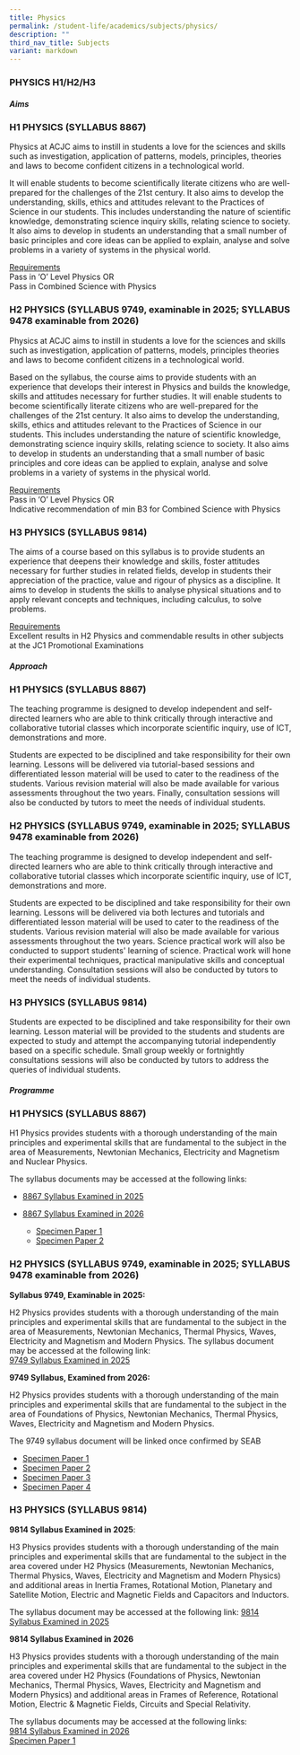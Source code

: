 ```yaml
---
title: Physics
permalink: /student-life/academics/subjects/physics/
description: ""
third_nav_title: Subjects
variant: markdown
---
```

### PHYSICS H1/H2/H3


  

##### Aims

  

### H1 PHYSICS (SYLLABUS 8867)


Physics at ACJC aims to instill in students a love for the sciences and skills such as investigation, application of patterns, models, principles, theories and laws to become confident citizens in a technological world.  

  

It will enable students to become scientifically literate citizens who are well-prepared for the challenges of the 21st century. It also aims to develop the understanding, skills, ethics and attitudes relevant to the Practices of Science in our students. This includes understanding the nature of scientific knowledge, demonstrating science inquiry skills, relating science to society. It also aims to develop in students an understanding that a small number of basic principles and core ideas can be applied to explain, analyse and solve problems in a variety of systems in the physical world.

  

<u>Requirements</u><br>
Pass in ‘O’ Level Physics OR<br>
Pass in Combined Science with Physics

  

### H2 PHYSICS (SYLLABUS 9749, examinable in 2025; SYLLABUS 9478 examinable from 2026)


Physics at ACJC aims to instill in students a love for the sciences and skills such as investigation, application of patterns, models, principles theories and laws to become confident citizens in a technological world.  

  

Based on the syllabus, the course aims to provide students with an experience that develops their interest in Physics and builds the knowledge, skills and attitudes necessary for further studies. It will enable students to become scientifically literate citizens who are well-prepared for the challenges of the 21st century. It also aims to develop the understanding, skills, ethics and attitudes relevant to the Practices of Science in our students. This includes understanding the nature of scientific knowledge, demonstrating science inquiry skills, relating science to society. It also aims to develop in students an understanding that a small number of basic principles and core ideas can be applied to explain, analyse and solve problems in a variety of systems in the physical world.

  

<u>Requirements</u><br>
Pass in ‘O’ Level Physics OR<br>
Indicative recommendation of min B3 for Combined Science with Physics

  

### H3 PHYSICS (SYLLABUS 9814)


The aims of a course based on this syllabus is to provide students an experience that deepens their knowledge and skills, foster attitudes necessary for further studies in related fields, develop in students their appreciation of the practice, value and rigour of physics as a discipline. It aims to develop in students the skills to analyse physical situations and to apply relevant concepts and techniques, including calculus, to solve problems.  

  

<u>Requirements</u><br>
Excellent results in H2 Physics and commendable results in other subjects at the JC1 Promotional Examinations

  

##### Approach

  

### H1 PHYSICS (SYLLABUS 8867)


The teaching programme is designed to develop independent and self-directed learners who are able to think critically through interactive and collaborative tutorial classes which incorporate scientific inquiry, use of ICT, demonstrations and more.  

  

Students are expected to be disciplined and take responsibility for their own learning. Lessons will be delivered via tutorial-based sessions and differentiated lesson material will be used to cater to the readiness of the students. Various revision material will also be made available for various assessments throughout the two years. Finally, consultation sessions will also be conducted by tutors to meet the needs of individual students.

  

### H2 PHYSICS (SYLLABUS 9749, examinable in 2025; SYLLABUS 9478 examinable from 2026)


The teaching programme is designed to develop independent and self-directed learners who are able to think critically through interactive and collaborative tutorial classes which incorporate scientific inquiry, use of ICT, demonstrations and more.  

  

Students are expected to be disciplined and take responsibility for their own learning. Lessons will be delivered via both lectures and tutorials and differentiated lesson material will be used to cater to the readiness of the students. Various revision material will also be made available for various assessments throughout the two years. Science practical work will also be conducted to support students' learning of science. Practical work will hone their experimental techniques, practical manipulative skills and conceptual understanding. Consultation sessions will also be conducted by tutors to meet the needs of individual students.

  

### H3 PHYSICS (SYLLABUS 9814)


Students are expected to be disciplined and take responsibility for their own learning. Lesson material will be provided to the students and students are expected to study and attempt the accompanying tutorial independently based on a specific schedule. Small group weekly or fortnightly consultations sessions will also be conducted by tutors to address the queries of individual students.  

  

##### Programme

  

### H1 PHYSICS (SYLLABUS 8867)


H1 Physics provides students with a thorough understanding of the main principles and experimental skills that are fundamental to the subject in the area of Measurements, Newtonian Mechanics, Electricity and Magnetism and Nuclear Physics.

  

The syllabus documents may be accessed at the following links: <br>
* [8867 Syllabus Examined in 2025](https://www.seab.gov.sg/files/A%20Level%20Syllabus%20Sch%20Cddts/2025/8867_y25_sy.pdf)

* [8867 Syllabus Examined in 2026](https://www.seab.gov.sg/files/A%20Level%20Syllabus%20Sch%20Cddts/2026/8867_y26_sy.pdf)
	* [Specimen Paper 1](https://www.seab.gov.sg/files/A%20Level%20Syllabus%20Sch%20Cddts/2026/8867_y26_sp_1.pdf)
	* [Specimen Paper 2](https://www.seab.gov.sg/files/A%20Level%20Syllabus%20Sch%20Cddts/2026/8867_y26_sp_2.pdf)



  

### H2 PHYSICS (SYLLABUS 9749, examinable in 2025; SYLLABUS 9478 examinable from 2026)
 
**Syllabus 9749, Examinable in 2025:**

H2 Physics provides students with a thorough understanding of the main principles and experimental skills that are fundamental to the subject in the area of Measurements, Newtonian Mechanics, Thermal Physics, Waves, Electricity and Magnetism and Modern Physics.
The syllabus document may be accessed at the following link:  
[9749 Syllabus Examined in 2025](https://www.seab.gov.sg/files/A%20Level%20Syllabus%20Sch%20Cddts/2025/9749_y25_sy.pdf)


**9749 Syllabus, Examined from 2026:**

H2 Physics provides students with a thorough understanding of the main principles and experimental skills that are fundamental to the subject in the area of Foundations of Physics, Newtonian Mechanics, Thermal Physics, Waves, Electricity and Magnetism and Modern Physics.

The 9749 syllabus document will be linked once confirmed by SEAB  
* [Specimen Paper 1](https://www.seab.gov.sg/files/A%20Level%20Syllabus%20Sch%20Cddts/2026/9478_y26_sp_1.pdf) 
*  [Specimen Paper 2](https://www.seab.gov.sg/files/A%20Level%20Syllabus%20Sch%20Cddts/2026/9478_y26_sp_2.pdf) 
* [Specimen Paper 3](https://www.seab.gov.sg/files/A%20Level%20Syllabus%20Sch%20Cddts/2026/9478_y26_sp_3.pdf) 
* [Specimen Paper 4  
](https://www.seab.gov.sg/files/A%20Level%20Syllabus%20Sch%20Cddts/2026/9478_y26_sp_4.pdf)
  

### H3 PHYSICS (SYLLABUS 9814)
 
**9814 Syllabus Examined in 2025**:

H3 Physics provides students with a thorough understanding of the main principles and experimental skills that are fundamental to the subject in the area covered under H2 Physics (Measurements, Newtonian Mechanics, Thermal Physics, Waves, Electricity and Magnetism and Modern Physics) and additional areas in Inertia Frames, Rotational Motion, Planetary and Satellite Motion, Electric and Magnetic Fields and Capacitors and Inductors.

The syllabus document may be accessed at the following link: [9814 Syllabus Examined in 2025](https://www.seab.gov.sg/files/A%20Level%20Syllabus%20Sch%20Cddts/2025/9814\_y25\_sy.pdf)

**9814 Syllabus Examined in 2026**
 
H3 Physics provides students with a thorough understanding of the main principles and experimental skills that are fundamental to the subject in the area covered under H2 Physics (Foundations of Physics, Newtonian Mechanics, Thermal Physics, Waves, Electricity and Magnetism and Modern Physics) and additional areas in Frames of Reference, Rotational Motion, Electric &amp; Magnetic Fields, Circuits and Special Relativity.

The syllabus documents may be accessed at the following links: <br>
[9814 Syllabus Examined in 2026](https://www.seab.gov.sg/files/A%20Level%20Syllabus%20Sch%20Cddts/2026/9814_y26_sy.pdf)
<br>
[Specimen Paper 1](https://www.seab.gov.sg/files/A%20Level%20Syllabus%20Sch%20Cddts/2026/9814_y26_sp_1.pdf)